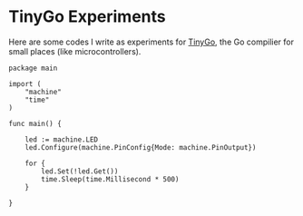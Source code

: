 # TinyGo Experiments

Here are some codes I write as experiments for [TinyGo](https://tinygo.org/), the Go compilier for small places (like microcontrollers).

```golang
package main

import (
	"machine"
	"time"
)

func main() {

	led := machine.LED
	led.Configure(machine.PinConfig{Mode: machine.PinOutput})

	for {
		led.Set(!led.Get())
		time.Sleep(time.Millisecond * 500)
	}

}
```
